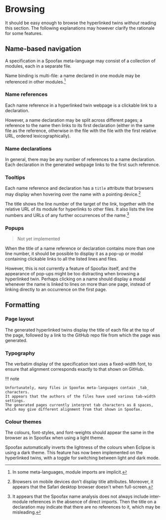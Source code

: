 # Browsing

It should be easy enough to browse the hyperlinked twins *without* reading this section.
The following explanations may however clarify the rationale for some features.

## Name-based navigation

A specification in a Spoofax meta-language may consist of a collection of modules,
each in a separate file.

Name binding is multi-file:
a name declared in one module may be referenced in other modules.[^imports]

[^imports]: In some meta-languages, module imports are implicit.

### Name references

Each name reference in a hyperlinked twin webpage is a clickable link to a declaration.

However, a name declaration may be split across different pages;
a reference to the name then links to its first declaration
(either in the same file as the reference,
otherwise in the file with the file with the first relative URL, ordered lexicographically).

### Name declarations

In general, there may be any number of references to a name declaration.
Each declaration in the generated webpage links to the first such reference.

### Tooltips

Each name reference and declaration has a `title` attribute that browsers may display
when hovering over the name with a pointing device.[^title]

The title shows the line number of the target of the link,
together with the relative URL of its module for hyperlinks to other files.
It also lists the line numbers and URLs of any further occurrences of the name.[^missing]

[^title]: Browsers on mobile devices don't display title attributes.
    Moreover, it appears that the Safari desktop browser doesn't when full-screen. 

[^missing]: It appears that the Spoofax name analysis does not always include inter-module references
    in the absence of direct imports.
    Then the title on a declaration may indicate that there are no references to it,
    which may be misleading.

### Popups

> Not yet implemented

When the title of a name reference or declaration contains more than one line number,
it should be possible to display it as a pop-up or modal
containing clickable links to all the listed lines and files.

However, this is not currently a feature of Spoofax itself,
and the appearance of pop-ups might be too distracting when browsing a hyperlinked twin.
Perhaps clicking on a name should display a modal whenever the name is linked to lines on more than one page,
instead of linking directly to an occurrence on the first page.

## Formatting

### Page layout

The generated hyperlinked twins display the title of each file at the top of the page,
followed by a link to the GitHub repo file from which the page was generated.

### Typography

The verbatim display of the specification text uses a fixed-width font,
to ensure that alignment corresponds exactly to that shown on GitHub.

!!! note

    Unfortunately, many files in Spoofax meta-languages contain _tab_ characters.
    It appears that the authors of the files have used various tab-width settings.
    The generated pages currently interpret tab characters as 8 spaces,
    which may give different alignment from that shown in Spoofax.

### Colour themes

The colours, font-styles, and font-weights should appear the same in the browser
as in Spoofax when using a light theme.

Spoofax automatically inverts the lightness of the colours when Eclipse is using a dark theme.
This feature has now been implemented on the hyperlinked twins,
with a toggle for switching between light and dark mode.
